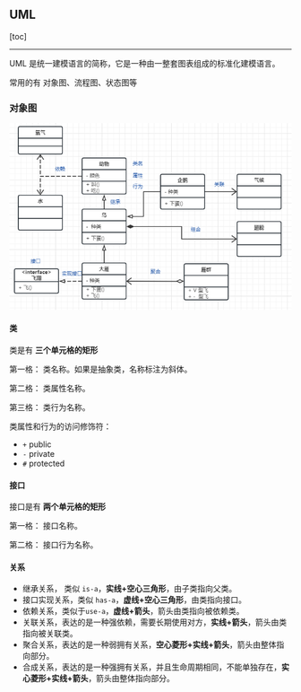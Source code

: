 ## UML

[toc]

---

UML 是统一建模语言的简称，它是一种由一整套图表组成的标准化建模语言。

常用的有 对象图、流程图、状态图等

### 对象图

![对象图](./%E5%AF%B9%E8%B1%A1%E5%9B%BE.png)

#### 类

类是有 **三个单元格的矩形**

第一格： 类名称。如果是抽象类，名称标注为斜体。

第二格： 类属性名称。

第三格： 类行为名称。

类属性和行为的访问修饰符：

- `+` public
- `-` private
- `#` protected

#### 接口

接口是有 **两个单元格的矩形**

第一格： 接口名称。

第二格： 接口行为名称。

#### 关系

- 继承关系， 类似 `is-a`，**实线+空心三角形**，由子类指向父类。
- 接口实现关系，类似 `has-a`，**虚线+空心三角形**，由类指向接口。
- 依赖关系，类似于`use-a`，**虚线+箭头**，箭头由类指向被依赖类。
- 关联关系，表达的是一种强依赖，需要长期使用对方，**实线+箭头**，箭头由类指向被关联类。
- 聚合关系，表达的是一种弱拥有关系，**空心菱形+实线+箭头**，箭头由整体指向部分。
- 合成关系，表达的是一种强拥有关系，并且生命周期相同，不能单独存在，**实心菱形+实线+箭头**，箭头由整体指向部分。
